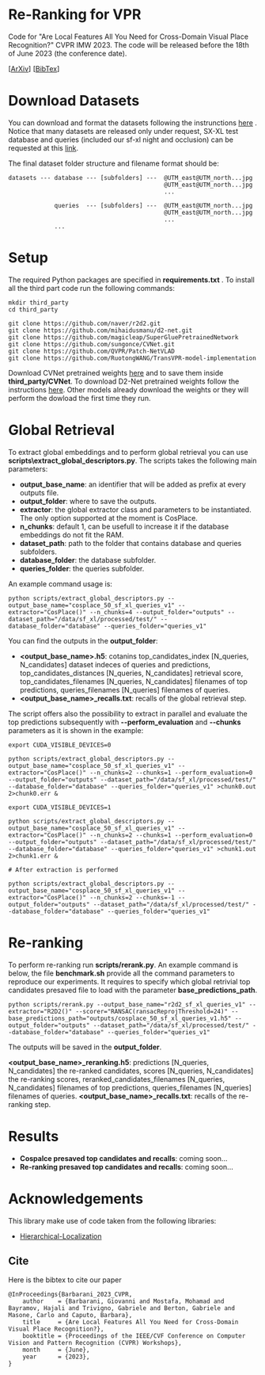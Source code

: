 # Re-Ranking for VPR

Code for "Are Local Features All You Need for Cross-Domain Visual Place Recognition?" CVPR IMW 2023. 
The code will be released before the 18th of June 2023 (the conference date).

[[ArXiv](https://arxiv.org/abs/2304.05887)] [[BibTex](https://github.com/gbarbarani/re-ranking-for-VPR#cite)]


# Download Datasets

You can download and format the datasets following the instrunctions [here](https://github.com/gmberton/VPR-datasets-downloader) . Notice that many datasets are released only under request, SX-XL test database and queries (included our sf-xl night and occlusion) can be requested at this [link](https://github.com/gmberton/CosPlace).

The final dataset folder structure and filename format should be:

```
datasets --- database --- [subfolders] ---  @UTM_east@UTM_north...jpg
                                            @UTM_east@UTM_north...jpg
                                            ...
                                           
             queries  --- [subfolders] ---  @UTM_east@UTM_north...jpg
                                            @UTM_east@UTM_north...jpg
                                            ...
             ...
```

# Setup

The required Python packages are specified in **requirements.txt** . To install all the third part code run the following commands:


```
mkdir third_party
cd third_party

git clone https://github.com/naver/r2d2.git
git clone https://github.com/mihaidusmanu/d2-net.git
git clone https://github.com/magicleap/SuperGluePretrainedNetwork
git clone https://github.com/sungonce/CVNet.git
git clone https://github.com/QVPR/Patch-NetVLAD
git clone https://github.com/RuotongWANG/TransVPR-model-implementation

```

Download CVNet pretrained weights [here](https://drive.google.com/drive/folders/1VE2uG0bynk6-XfokjE13VFNVQRb-rQM8) and to save them inside **third_party/CVNet**. To download D2-Net pretrained weights follow the instructions [here](https://github.com/mihaidusmanu/d2-net#downloading-the-models). Other models already download the weights or they will perform the dowload the first time they run.


# Global Retrieval

To extract global embeddings and to perform global retrieval you can use **scripts\extract_global_descriptors.py**. The scripts takes the following main parameters:

* **output_base_name**: an identifier that will be added as prefix at every outputs file.
* **output_folder**: where to save the outputs.
* **extractor**: the global extractor class and parameters to be instantiated. The only option supported at the moment is CosPlace.
* **n_chunks**: default 1, can be usefull to increase it if the database embeddings do not fit the RAM.
* **dataset_path**: path to the folder that contains database and queries subfolders.
* **database_folder**: the database subfolder.
* **queries_folder**: the queries subfolder.

An example command usage is:

```
python scripts/extract_global_descriptors.py --output_base_name="cosplace_50_sf_xl_queries_v1" --extractor="CosPlace()" --n_chunks=4 --output_folder="outputs" --dataset_path="/data/sf_xl/processed/test/" --database_folder="database" --queries_folder="queries_v1"
```

You can find the outputs in the **output_folder**:

* **<output_base_name>.h5**: cotanins top_candidates_index [N_queries, N_candidates] dataset indeces of queries and predictions,  top_candidates_distances [N_queries, N_candidates] retrieval score, top_candidates_filenames [N_queries, N_candidates] filenames of top predictions, queries_filenames [N_queries] filenames of queries.
* **<output_base_name>_recalls.txt**: recalls of the global retrieval step.

The script offers also the possibility to extract in parallel and evaluate the top predictions subsequently with **--perform_evaluation** and **--chunks** parameters as it is shown in the example:

```
export CUDA_VISIBLE_DEVICES=0

python scripts/extract_global_descriptors.py --output_base_name="cosplace_50_sf_xl_queries_v1" --extractor="CosPlace()" --n_chunks=2 --chunks=1 --perform_evaluation=0 --output_folder="outputs" --dataset_path="/data/sf_xl/processed/test/" --database_folder="database" --queries_folder="queries_v1" >chunk0.out 2>chunk0.err &

export CUDA_VISIBLE_DEVICES=1

python scripts/extract_global_descriptors.py --output_base_name="cosplace_50_sf_xl_queries_v1" --extractor="CosPlace()" --n_chunks=2 --chunks=1 --perform_evaluation=0 --output_folder="outputs" --dataset_path="/data/sf_xl/processed/test/" --database_folder="database" --queries_folder="queries_v1" >chunk1.out 2>chunk1.err &

# After extraction is performed 

python scripts/extract_global_descriptors.py --output_base_name="cosplace_50_sf_xl_queries_v1" --extractor="CosPlace()" --n_chunks=2 --chunks=-1 --output_folder="outputs" --dataset_path="/data/sf_xl/processed/test/" --database_folder="database" --queries_folder="queries_v1"

```

# Re-ranking

To perform re-ranking run **scripts/rerank.py**. An example command is below, the file **benchmark.sh** provide all the command parameters to reproduce our experiments. It requires to specify which global retrivial top candidates presaved file to load with the parameter **base_predictions_path**.

```
python scripts/rerank.py --output_base_name="r2d2_sf_xl_queries_v1" --extractor="R2D2()" --scorer="RANSAC(ransacReprojThreshold=24)" --base_predictions_path="outputs/cosplace_50_sf_xl_queries_v1.h5" --output_folder="outputs" --dataset_path="/data/sf_xl/processed/test/" --database_folder="database" --queries_folder="queries_v1"
```

The outputs will be saved in the **output_folder**. 

**<output_base_name>_reranking.h5**:  predictions [N_queries, N_candidates] the re-ranked candidates, scores [N_queries, N_candidates] the re-ranking scores, reranked_candidates_filenames [N_queries, N_candidates] filenames of top predictions, queries_filenames [N_queries] filenames of queries.
**<output_base_name>_recalls.txt**: recalls of the re-ranking step.

# Results

* **Cospalce presaved top candidates and recalls**: coming soon...
* **Re-ranking presaved top candidates and recalls**: coming soon...

# Acknowledgements

This library make use of code taken from the following libraries:
* [Hierarchical-Localization](https://github.com/cvg/Hierarchical-Localization)

## Cite
Here is the bibtex to cite our paper
```
@InProceedings{Barbarani_2023_CVPR,
    author    = {Barbarani, Giovanni and Mostafa, Mohamad and Bayramov, Hajali and Trivigno, Gabriele and Berton, Gabriele and Masone, Carlo and Caputo, Barbara},
    title     = {Are Local Features All You Need for Cross-Domain Visual Place Recognition?},
    booktitle = {Proceedings of the IEEE/CVF Conference on Computer Vision and Pattern Recognition (CVPR) Workshops},
    month     = {June},
    year      = {2023},
}
```
